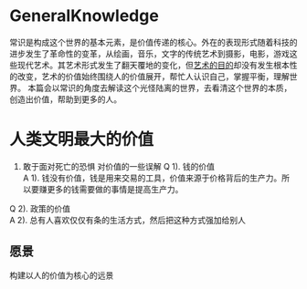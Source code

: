 # GeneralKnowledge
常识是构成这个世界的基本元素，是价值传递的核心。外在的表现形式随着科技的进步发生了革命性的变革，从绘画，音乐，文字的传统艺术到摄影，电影，游戏这些现代艺术。其艺术形式发生了翻天覆地的变化，但[艺术的目的](https://zh.m.wikipedia.org/zh-hans/%E8%89%BA%E6%9C%AF)却没有发生根本性的改变，艺术的价值始终围绕人的价值展开，帮忙人认识自己，掌握平衡，理解世界。
本篇会以常识的角度去解读这个光怪陆离的世界，去看清这个世界的本质，创造出价值，帮助到更多的人。

# 人类文明最大的价值
1. 敢于面对死亡的恐惧
对价值的一些误解
Q 1). 钱的价值  
A 1). 钱没有价值，钱是用来交易的工具，价值来源于价格背后的生产力。所以要赚更多的钱需要做的事情是提高生产力。

Q 2). 政策的价值  
A 2). 总有人喜欢仅仅有条的生活方式，然后把这种方式强加给别人


## 愿景
构建以人的价值为核心的远景
